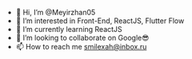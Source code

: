 - 👋 Hi, I’m @Meyirzhan05
- 👀 I’m interested in Front-End, ReactJS, Flutter Flow
- 🌱 I’m currently learning ReactJS
- 💞️ I’m looking to collaborate on Google😎
- 📫 How to reach me smilexah@inbox.ru

<!---
Meyirzhan05/Meyirzhan05 is a ✨ special ✨ repository because its `README.md` (this file) appears on your GitHub profile.
You can click the Preview link to take a look at your changes.
--->
